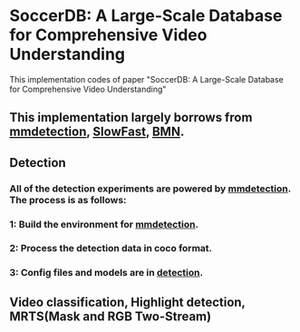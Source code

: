 # SoccerDB: A Large-Scale Database for Comprehensive Video Understanding
This implementation codes of paper "SoccerDB: A Large-Scale Database for Comprehensive Video Understanding"
## This implementation largely borrows from [mmdetection](https://github.com/open-mmlab/mmdetection), [SlowFast](https://github.com/facebookresearch/SlowFast), [BMN](https://github.com/JJBOY/BMN-Boundary-Matching-Network).
## Detection
### All of the detection experiments are powered by [mmdetection](https://github.com/open-mmlab/mmdetection). The process is as follows:
### 1: Build the environment for [mmdetection](https://github.com/open-mmlab/mmdetection).
### 2: Process the detection data in coco format.
### 3: Config files and models are in [detection](https://github.com/newsdata/SoccerDB/tree/master/code/detection).

## Video classification, Highlight detection, MRTS(Mask and RGB Two-Stream)
### 
